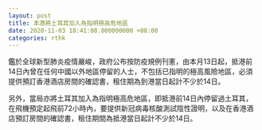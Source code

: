 ```yaml
---
layout: post
title: 本港將土耳其加入為指明極高危地區
date: 2020-11-03 18:41:08.000000000 +08:00
categories: rthk
---
```


鑑於全球新型肺炎疫情嚴峻，政府公布按防疫規例刊憲，由本月13日起，抵港前14日內曾在任何中國以外地區停留的人士，不包括已指明的極高風險地區，必須提供預訂香港酒店房間的確認書，租住期為到港當日起計不少於14日。

另外，當局亦將土耳其加入為指明極高危地區，即抵港前14日內停留過土耳其，在飛機預定起飛前72小時內，要提供新冠病毒核酸測試陰性證明，以及在香港酒店預訂房間的確認書，租住期間為抵港當日起計不少於14日。
